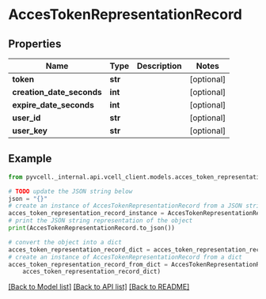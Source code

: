 # AccesTokenRepresentationRecord

## Properties

| Name                      | Type    | Description | Notes      |
| ------------------------- | ------- | ----------- | ---------- |
| **token**                 | **str** |             | [optional] |
| **creation_date_seconds** | **int** |             | [optional] |
| **expire_date_seconds**   | **int** |             | [optional] |
| **user_id**               | **str** |             | [optional] |
| **user_key**              | **str** |             | [optional] |

## Example

```python
from pyvcell._internal.api.vcell_client.models.acces_token_representation_record import AccesTokenRepresentationRecord

# TODO update the JSON string below
json = "{}"
# create an instance of AccesTokenRepresentationRecord from a JSON string
acces_token_representation_record_instance = AccesTokenRepresentationRecord.from_json(json)
# print the JSON string representation of the object
print(AccesTokenRepresentationRecord.to_json())

# convert the object into a dict
acces_token_representation_record_dict = acces_token_representation_record_instance.to_dict()
# create an instance of AccesTokenRepresentationRecord from a dict
acces_token_representation_record_from_dict = AccesTokenRepresentationRecord.from_dict(
    acces_token_representation_record_dict)
```

[[Back to Model list]](../README.md#documentation-for-models) [[Back to API list]](../README.md#documentation-for-api-endpoints) [[Back to README]](../README.md)
